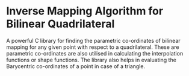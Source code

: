 # Inverse Mapping Algorithm for Bilinear Quadrilateral
A powerful C library for finding the parametric co-ordinates of bilinear mapping for any given point with respect to a quadrilateral. These are parametric co-ordinates are also utilised in calculating the interpolation functions or shape functions. The library also helps in evaluating the Barycentric co-ordinates of a point in case of a triangle.


